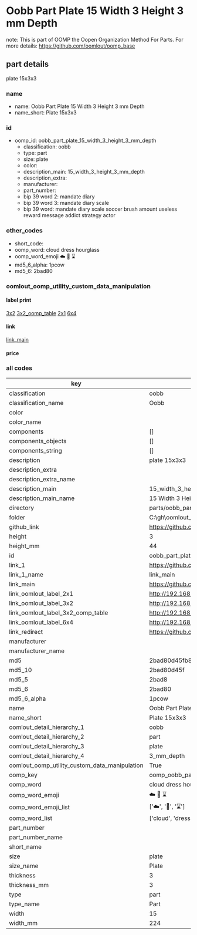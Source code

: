 # Oobb Part Plate 15 Width 3 Height 3 mm Depth  

note: This is part of OOMP the Oopen Organization Method For Parts. For more details: https://github.com/oomlout/oomp_base

##  part details
  



plate 15x3x3



### name
* name: Oobb Part Plate 15 Width 3 Height 3 mm Depth
* name_short: Plate 15x3x3 
### id
* oomp_id: oobb_part_plate_15_width_3_height_3_mm_depth
  * classification: oobb
  * type: part
  * size: plate
  * color: 
  * description_main: 15_width_3_height_3_mm_depth
  * description_extra: 
  * manufacturer: 
  * part_number: 
  * bip 39 word 2: mandate diary
  * bip 39 word 3: mandate diary scale
  * bip 39 word: mandate diary scale soccer brush amount useless reward message addict strategy actor

### other_codes
* short_code: 
* oomp_word: cloud dress hourglass
* oomp_word_emoji :cloud: :dress: :hourglass:
* md5_6_alpha: 1pcow
* md5_6: 2bad80






### oomlout_oomp_utility_custom_data_manipulation
#### label print
[3x2](http://192.168.1.245:1112/?label=oomp%201pcow)
[3x2_oomp_table](http://192.168.1.108:1112/?label=oomp%201pcow)
[2x1](http://192.168.1.242:1112/?label=oomp%201pcow)
[6x4](http://192.168.1.55:1112/?label=oomp%201pcow)    

#### link

[link_main](https://github.com/oomlout/oomlout_oobb_version_4_generated_parts/tree/main/navigation_oomp/oobb/part/plate/15_width_3_height_3_mm_depth/part)                              

#### price







### all codes 
| key | value |  
| --- | --- |  
| classification | oobb |  
| classification_name | Oobb |  
| color |  |  
| color_name |  |  
| components | [] |  
| components_objects | [] |  
| components_string | [] |  
| description | plate 15x3x3 |  
| description_extra |  |  
| description_extra_name |  |  
| description_main | 15_width_3_height_3_mm_depth |  
| description_main_name | 15 Width 3 Height 3 mm Depth |  
| directory | parts/oobb_part_plate_15_width_3_height_3_mm_depth |  
| folder | C:\gh\oomlout_oobb_version_4_generated_parts\parts\oobb_part_plate_15_width_3_height_3_mm_depth |  
| github_link | https://github.com/oomlout/oomlout_oomp_part_src/tree/main/parts/oobb_part_plate_15_width_3_height_3_mm_depth |  
| height | 3 |  
| height_mm | 44 |  
| id | oobb_part_plate_15_width_3_height_3_mm_depth |  
| link_1 | https://github.com/oomlout/oomlout_oobb_version_4_generated_parts/tree/main/navigation_oomp/oobb/part/plate/15_width_3_height_3_mm_depth/part |  
| link_1_name | link_main |  
| link_main | https://github.com/oomlout/oomlout_oobb_version_4_generated_parts/tree/main/navigation_oomp/oobb/part/plate/15_width_3_height_3_mm_depth/part |  
| link_oomlout_label_2x1 | http://192.168.1.242:1112/?label=oomp%201pcow |  
| link_oomlout_label_3x2 | http://192.168.1.245:1112/?label=oomp%201pcow |  
| link_oomlout_label_3x2_oomp_table | http://192.168.1.108:1112/?label=oomp%201pcow |  
| link_oomlout_label_6x4 | http://192.168.1.55:1112/?label=oomp%201pcow |  
| link_redirect | https://github.com/oomlout/oomlout_oobb_version_4_generated_parts/tree/main/parts/oobb_plate_15_03_03 |  
| manufacturer |  |  
| manufacturer_name |  |  
| md5 | 2bad80d45fb8be00200e9cdd800f5438 |  
| md5_10 | 2bad80d45f |  
| md5_5 | 2bad8 |  
| md5_6 | 2bad80 |  
| md5_6_alpha | 1pcow |  
| name | Oobb Part Plate 15 Width 3 Height 3 mm Depth |  
| name_short | Plate 15x3x3  |  
| oomlout_detail_hierarchy_1 | oobb |  
| oomlout_detail_hierarchy_2 | part |  
| oomlout_detail_hierarchy_3 | plate |  
| oomlout_detail_hierarchy_4 | 3_mm_depth |  
| oomlout_oomp_utility_custom_data_manipulation | True |  
| oomp_key | oomp_oobb_part_plate_15_width_3_height_3_mm_depth |  
| oomp_word | cloud dress hourglass |  
| oomp_word_emoji | :cloud: :dress: :hourglass: |  
| oomp_word_emoji_list | [':cloud:', ':dress:', ':hourglass:'] |  
| oomp_word_list | ['cloud', 'dress', 'hourglass'] |  
| part_number |  |  
| part_number_name |  |  
| short_name |  |  
| size | plate |  
| size_name | Plate |  
| thickness | 3 |  
| thickness_mm | 3 |  
| type | part |  
| type_name | Part |  
| width | 15 |  
| width_mm | 224 |  
